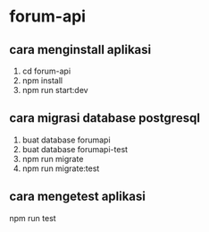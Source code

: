# forum-api
## cara menginstall aplikasi
1. cd forum-api
2. npm install
3. npm run start:dev
## cara migrasi database postgresql
1. buat database forumapi
2. buat database forumapi-test
3. npm run migrate
4. npm run migrate:test

## cara mengetest aplikasi
npm run test
